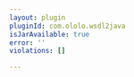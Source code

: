 ```yaml
---
layout: plugin
pluginId: com.ololo.wsdl2java
isJarAvailable: true
error: ''
violations: []

---
```


